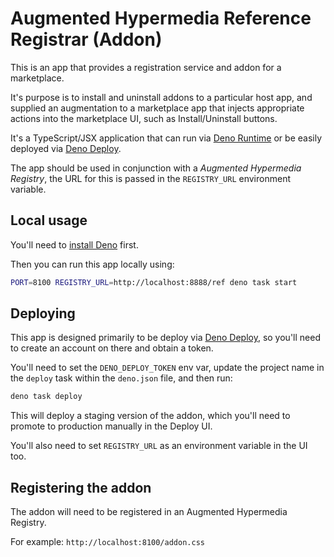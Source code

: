 # Augmented Hypermedia Reference Registrar (Addon)

This is an app that provides a registration service and addon for a marketplace.

It's purpose is to install and uninstall addons to a particular host app, and
supplied an augmentation to a marketplace app that injects appropriate actions
into the marketplace UI, such as Install/Uninstall buttons.

It's a TypeScript/JSX application that can run via
[Deno Runtime](https://deno.land/) or be easily deployed via
[Deno Deploy](https://deno.com/deploy).

The app should be used in conjunction with a _Augmented Hypermedia Registry_,
the URL for this is passed in the `REGISTRY_URL` environment variable.

## Local usage

You'll need to
[install Deno](https://deno.com/manual/getting_started/installation) first.

Then you can run this app locally using:

```sh
PORT=8100 REGISTRY_URL=http://localhost:8888/ref deno task start
```

## Deploying

This app is designed primarily to be deploy via
[Deno Deploy](https://deno.com/deploy), so you'll need to create an account on
there and obtain a token.

You'll need to set the `DENO_DEPLOY_TOKEN` env var, update the project name in
the `deploy` task within the `deno.json` file, and then run:

```sh
deno task deploy
```

This will deploy a staging version of the addon, which you'll need to promote to
production manually in the Deploy UI.

You'll also need to set `REGISTRY_URL` as an environment variable in the
UI too.

## Registering the addon

The addon will need to be registered in an Augmented Hypermedia Registry.

For example: `http://localhost:8100/addon.css`
